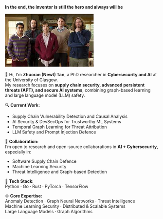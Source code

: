 **In the end, the inventor is still the hero and always will be**

  ![Daily Life](https://github.com/Wapiti08/Wapiti08/blob/main/index.jpg)

👋 Hi, I'm **Zhuoran (Newt) Tan**, a PhD researcher in **Cybersecurity and AI** at the University of Glasgow.  
My research focuses on **supply chain security, advanced persistent threats (APT), and secure AI systems**, combining graph-based learning and large language model (LLM) safety.

🔍 **Current Work:**  
- Supply Chain Vulnerability Detection and Causal Analysis  
- AI Security & DevSecOps for Trustworthy ML Systems  
- Temporal Graph Learning for Threat Attribution  
- LLM Safety and Prompt Injection Defence  

🤝 **Collaboration:**  
I’m open to research and open-source collaborations in **AI + Cybersecurity**, especially in:  
- Software Supply Chain Defence  
- Machine Learning Security  
- Threat Intelligence and Graph-based Detection  

🧠 **Tech Stack:**  
Python · Go · Rust · PyTorch · TensorFlow

⚙️ **Core Expertise:**  
Anomaly Detection · Graph Neural Networks · Threat Intelligence  
Machine Learning Security · Distributed & Scalable Systems  
Large Language Models · Graph Algorithms
